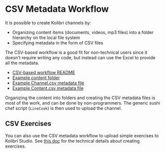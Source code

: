 CSV Metadata Workflow
=====================

It is possible to create Kolibri channels by:
  - Organizing content items (documents, videos, mp3 files) into a folder hierarchy
    on the local file system
  - Specifying metadata in the form of CSV files


The CSV-based workflow is a good fit for non-technical users since it doesn't
require writing any code, but instead can use the Excel to provide all the metadata.

  - [CSV-based workflow README](https://github.com/learningequality/sample-channels/tree/master/channels/csv_channel)
  - [Example content folder](https://github.com/learningequality/sample-channels/tree/master/channels/csv_exercises/content)
  - [Example Channel.csv metadata file](https://github.com/learningequality/sample-channels/blob/master/channels/csv_channel/content/Channel.csv)
  - [Example Content.csv metadata file](https://github.com/learningequality/sample-channels/blob/master/channels/csv_channel/content/Content.csv)

Organizing the content into folders and creating the CSV metadata files is most
of the work, and can be done by non-programmers.
The generic sushi chef script (`LineCook`) is then used to upload the channel.


CSV Exercises
-------------
You can also use the CSV metadata workflow to upload simple exercises to Kolibri Studio.
See [this doc](./csv_exercises.md) for the technical details about creating exercises.
